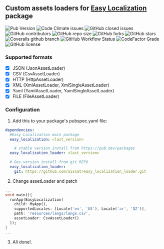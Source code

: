 ## Custom assets loaders for [Easy Localization](https://github.com/aissat/easy_localization/blob/master) package 

![Pub Version](https://img.shields.io/pub/v/easy_localization_loader?style=flat-square)
![Code Climate issues](https://img.shields.io/github/issues/aissat/easy_localization_loader?style=flat-square)
![GitHub closed issues](https://img.shields.io/github/issues-closed/aissat/easy_localization_loader?style=flat-square)
![GitHub contributors](https://img.shields.io/github/contributors/aissat/easy_localization_loader?style=flat-square)
![GitHub repo size](https://img.shields.io/github/repo-size/aissat/easy_localization_loader?style=flat-square)
![GitHub forks](https://img.shields.io/github/forks/aissat/easy_localization_loader?style=flat-square)
![GitHub stars](https://img.shields.io/github/stars/aissat/easy_localization_loader?style=flat-square)
![Coveralls github branch](https://img.shields.io/coveralls/github/aissat/easy_localization/dev?style=flat-square)
![GitHub Workflow Status](https://img.shields.io/github/workflow/status/aissat/easy_localization/Flutter%20Tester?longCache=true&style=flat-square&logo=github)
![CodeFactor Grade](https://img.shields.io/codefactor/grade/github/aissat/easy_localization_loader?style=flat-square)
![GitHub license](https://img.shields.io/github/license/aissat/easy_localization_loader?style=flat-square)

### Supported formats

- [x] JSON (JsonAssetLoader)
- [x] CSV (CsvAssetLoader)
- [x] HTTP (HttpAssetLoader)
- [x] XML (XmlAssetLoader, XmlSingleAssetLoader)
- [x] Yaml (YamlAssetLoader, YamlSingleAssetLoader)
- [x] FILE (FileAssetLoader)

### Configuration

1. Add this to your package's pubspec.yaml file:

```yaml
dependencies:
  #Easy Localization main package
  easy_localization: <last_version>

    # stable version install from https://pub.dev/packages
  easy_localization_loader: <last_version>

  # Dev version install from git REPO
  easy_localization_loader:
    git: https://github.com/aissat/easy_localization_loader.git

```

2. Change assetLoader and patch

```dart
...
void main(){
  runApp(EasyLocalization(
    child: MyApp(),
    supportedLocales: [Locale('en', 'US'), Locale('ar', 'DZ')],
    path: 'resources/langs/langs.csv',
    assetLoader: CsvAssetLoader()
  ));
}
...
```

3. All done!.